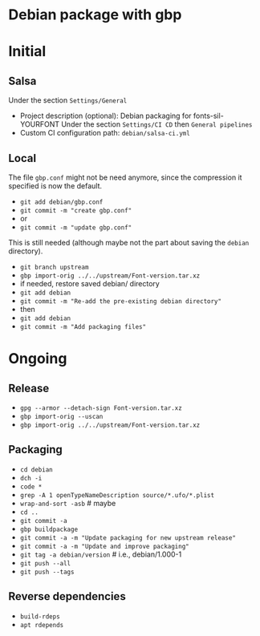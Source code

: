 # Debian package with gbp

# Initial

## Salsa

Under the section `Settings/General`
- Project description (optional): Debian packaging for fonts-sil-YOURFONT
Under the section `Settings/CI CD` then `General pipelines`
- Custom CI configuration path: `debian/salsa-ci.yml`

## Local

The file `gbp.conf` might not be need anymore,
since the compression it specified is now the default.
- `git add debian/gbp.conf`
- `git commit -m "create gbp.conf"`
- or
- `git commit -m "update gbp.conf"`

This is still needed (although maybe not the part about saving the `debian` directory).
- `git branch upstream`
- `gbp import-orig ../../upstream/Font-version.tar.xz`
- if needed, restore saved debian/ directory
- `git add debian`
- `git commit -m "Re-add the pre-existing debian directory"`
- then
- `git add debian`
- `git commit -m "Add packaging files"`

# Ongoing

## Release

- `gpg --armor --detach-sign Font-version.tar.xz`
- `gbp import-orig --uscan`
- `gbp import-orig ../../upstream/Font-version.tar.xz`

## Packaging

- `cd debian`
- `dch -i`
- `code *`
- `grep -A 1 openTypeNameDescription source/*.ufo/*.plist`
- `wrap-and-sort -asb` # maybe
- `cd ..`
- `git commit -a`
- `gbp buildpackage`
- `git commit -a -m "Update packaging for new upstream release"`
- `git commit -a -m "Update and improve packaging"`
- `git tag -a debian/version` # i.e., debian/1.000-1
- `git push --all`
- `git push --tags`

## Reverse dependencies
- `build-rdeps`
- `apt rdepends`
